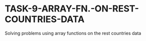 # TASK-9-ARRAY-FN.-ON-REST-COUNTRIES-DATA
Solving problems using array functions on the rest countries data 
